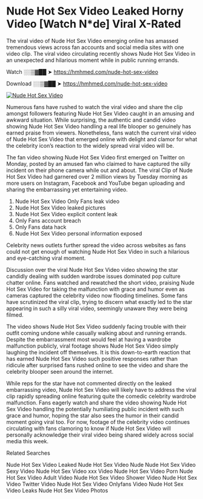 ﻿# Nude Hot Sex Video Leaked Horny Video [Watch N*de] Viral X-Rated

The viral video of ﻿Nude Hot Sex Video emerging online has amassed tremendous views across fan accounts and social media sites with one video clip. The viral video circulating recently shows ﻿Nude Hot Sex Video in an unexpected and hilarious moment while in public running errands. 

Watch ░░▒▓██ ➤ https://hmhmed.com/nude-hot-sex-video

Download ░░▒▓██ ➤ https://hmhmed.com/nude-hot-sex-video

[![Nude Hot Sex Video](https://i.imgur.com/dJHk4Zq.gif)](https://hmhmed.com/nude-hot-sex-video)

Numerous fans have rushed to watch the viral video and share the clip amongst followers featuring ﻿Nude Hot Sex Video caught in an amusing and awkward situation. While surprising, the authentic and candid video showing ﻿Nude Hot Sex Video handling a real life blooper so genuinely has earned praise from viewers. Nonetheless, fans watch the current viral video of ﻿Nude Hot Sex Video that emerged online with delight and clamor for what the celebrity icon’s reaction to the widely spread viral video will be.

The fan video showing ﻿Nude Hot Sex Video first emerged on Twitter on Monday, posted by an amused fan who claimed to have captured the silly incident on their phone camera while out and about. The viral Clip of ﻿Nude Hot Sex Video had garnered over 2 million views by Tuesday morning as more users on Instagram, Facebook and YouTube began uploading and sharing the embarrassing yet entertaining video. 

1. ﻿Nude Hot Sex Video Only Fans leak video
2. ﻿Nude Hot Sex Video leaked pictures
3. ﻿Nude Hot Sex Video explicit content leak
4. Only Fans account breach
5. Only Fans data hack
6. ﻿Nude Hot Sex Video personal information exposed

Celebrity news outlets further spread the video across websites as fans could not get enough of watching ﻿Nude Hot Sex Video in such a hilarious and eye-catching viral moment. 

Discussion over the viral ﻿Nude Hot Sex Video video showing the star candidly dealing with sudden wardrobe issues dominated pop culture chatter online. Fans watched and rewatched the short video, praising ﻿Nude Hot Sex Video for taking the malfunction with grace and humor even as cameras captured the celebrity video now flooding timelines. Some fans have scrutinized the viral clip, trying to discern what exactly led to the star appearing in such a silly viral video, seemingly unaware they were being filmed.

The video shows ﻿Nude Hot Sex Video suddenly facing trouble with their outfit coming undone while casually walking about and running errands. Despite the embarrassment most would feel at having a wardrobe malfunction publicly, viral footage shows ﻿Nude Hot Sex Video simply laughing the incident off themselves. It is this down-to-earth reaction that has earned ﻿Nude Hot Sex Video such positive responses rather than ridicule after surprised fans rushed online to see the video and share the celebrity blooper seen around the internet.  

While reps for the star have not commented directly on the leaked embarrassing video, ﻿Nude Hot Sex Video will likely have to address the viral clip rapidly spreading online featuring quite the comedic celebrity wardrobe malfunction. Fans eagerly watch and share the video showing ﻿Nude Hot Sex Video handling the potentially humiliating public incident with such grace and humor, hoping the star also sees the humor in their candid moment going viral too. For now, footage of the celebrity video continues circulating with fans clamoring to know if ﻿Nude Hot Sex Video will personally acknowledge their viral video being shared widely across social media this week.

Related Searches

﻿Nude Hot Sex Video Leaked
﻿Nude Hot Sex Video Nude
﻿Nude Hot Sex Video Sexy Video
﻿Nude Hot Sex Video xxx Video
﻿Nude Hot Sex Video Porn
﻿Nude Hot Sex Video Adult Video
﻿Nude Hot Sex Video Shower Video
﻿Nude Hot Sex Video Twitter Video
﻿Nude Hot Sex Video Onlyfans Video
﻿Nude Hot Sex Video Leaks
﻿Nude Hot Sex Video Photos